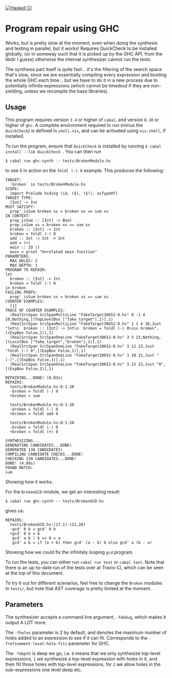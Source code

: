 [![Haskell CI](https://github.com/Tritlo/ghc-synth/actions/workflows/haskell.yml/badge.svg)](https://github.com/Tritlo/ghc-synth/actions/workflows/haskell.yml)

Program repair using GHC
===================

Works, but is pretty slow at the moment, even when doing the synthesis and
testing in parallel, but it works! Requires QuickCheck to be installed globally,
(or in someway such that it is picked up by the GHC API, from the libdir I guess)
otherwise the internal synthesizer cannot run the tests.

The synthesis part itself is quite fast... it's the filtering of the search
space that's slow, since we are essentially compiling every expression and
booting the whole GHC each time... but we have to do it in a new process due
to potentially infinite expressions (which cannot be timedout if they are
non-yielding, unless we recompile the base libraries).


Usage
-----
This program requires version `3.4` or higher of `cabal`, and version `8.10` or
higher of `ghc`. A complete environment required to run (minus the `QuickCheck`)
is defined in `shell.nix`, and can be activated using `nix-shell`, if installed.

To run the program, ensure that `QuickCheck` is installed by running
`$ cabal install --lib QuickCheck `. You can then run

```
$ cabal run ghc-synth -- tests/BrokenModule.hs
```

to see it in action on the `foldl (-) 0` example. This produces the following:

```
TARGET:
  `broken` in tests/BrokenModule.hs
SCOPE:
  import Prelude hiding (id, ($), ($!), asTypeOf)
TARGET TYPE:
  [Int] -> Int
MUST SATISFY:
  prop'_isSum broken xs = broken xs == sum xs
IN CONTEXT:
  prop_isSum :: [Int] -> Bool
  prop_isSum xs = broken xs == sum xs
  broken :: [Int] -> Int
  broken = foldl (-) 0
  add :: Int -> Int -> Int
  add = (+)
  main :: IO ()
  main = print "Unrelated main function"
PARAMETERS:
  MAX HOLES: 2
  MAX DEPTH: 1
PROGRAM TO REPAIR: 
let
  broken :: [Int] -> Int
  broken = foldl (-) 0
in broken
FAILING PROPS:
  prop'_isSum broken xs = broken xs == sum xs
COUNTER EXAMPLES:
  [1]
TRACE OF COUNTER EXAMPLES:
  (RealSrcSpan SrcSpanMultiLine "FakeTarget38652-0.hs" 0 -1 4 10,Nothing,[(TopLevelBox ["fake_target"],1)],1)
  (RealSrcSpan SrcSpanMultiLine "FakeTarget38652-0.hs" 1 1 4 10,Just "let\n  broken :: [Int] -> Int\n  broken = foldl (-) 0\nin broken",[(ExpBox False,1)],1)
  (RealSrcSpan SrcSpanOneLine "FakeTarget38652-0.hs" 3 3 23,Nothing,[(LocalBox ["fake_target","broken"],1)],1)
  (RealSrcSpan SrcSpanOneLine "FakeTarget38652-0.hs" 3 12 23,Just "foldl (-) 0",[(ExpBox False,1)],1)
  (RealSrcSpan SrcSpanOneLine "FakeTarget38652-0.hs" 3 18 21,Just "(-)",[(ExpBox False,1)],1)
  (RealSrcSpan SrcSpanOneLine "FakeTarget38652-0.hs" 3 22 23,Just "0",[(ExpBox False,1)],1)

REPAIRING...DONE! (6.03s)
REPAIRS:
  tests/BrokenModule.hs:8:1-20
  -broken = foldl (-) 0
  +broken = sum

  tests/BrokenModule.hs:8:1-20
  -broken = foldl (-) 0
  +broken = foldl add 0

  tests/BrokenModule.hs:8:1-20
  -broken = foldl (-) 0
  +broken = foldl (+) 0

SYNTHESIZING...
GENERATING CANDIDATES...DONE!
GENERATED 130 CANDIDATES!
COMPILING CANDIDATE CHECKS...DONE!
CHECKING 130 CANDIDATES...DONE!
DONE! (4.88s)
FOUND MATCH:
sum
```

Showing how it works.

For the `BrokenGCD` module, we get an interesting result:

```
$ cabal run ghc-synth -- tests/BrokenGCD.hs
```

gives us:

```
REPAIRS:
  tests/BrokenGCD.hs:(17,1)-(21,28)
  -gcd' 0 b = gcd' 0 b
  +gcd' 0 b = b
   gcd' a b | b == 0 = a
   gcd' a b = if (a > b) then gcd' (a - b) b else gcd' a (b - a)
```

Showing how we could fix the infinitely looping `gcd` program.

To run the tests, you can either run `cabal run test` or `cabal test`. Note
that there is an up-to-date run of the tests over at Travis-CI, which can be
seen at the top of this document.

To try it out for different scenarios, feel free to change the `Broken` modules
in `tests/`, but note that AST coverage is pretty limited at the moment.

Parameters
---------

The synthesizer accepts a command line argument, `-fdebug`, which makes it
output A LOT more.

The `-fholes` parameter is 2 by default, and denotes the maximum number of
holes added to an expression to see if it can fit. Corresponds to the
`-frefinement-level-hole-fits` parameter for GHC.

The `-fdepth` is deep we go, i.e. `0` means that we only synthesize top-level
expressions, `1` we synthesize a top-level expression with holes in it, and then
fill those holes with top-level expressions, for `2` we allow holes in the
sub-expressions one level deep etc.
